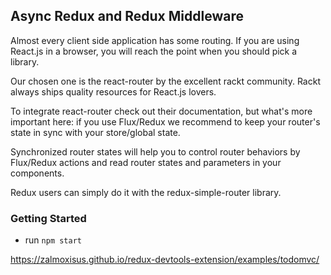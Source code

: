 ## Async Redux and Redux Middleware

Almost every client side application has some routing. If you are using React.js in a browser, you will reach the point when you should pick a library.

Our chosen one is the react-router by the excellent rackt community. Rackt always ships quality resources for React.js lovers.

To integrate react-router check out their documentation, but what's more important here: if you use Flux/Redux we recommend to keep your router's state in sync with your store/global state.

Synchronized router states will help you to control router behaviors by Flux/Redux actions and read router states and parameters in your components.

Redux users can simply do it with the redux-simple-router library.

### Getting Started
* run `npm start`

https://zalmoxisus.github.io/redux-devtools-extension/examples/todomvc/